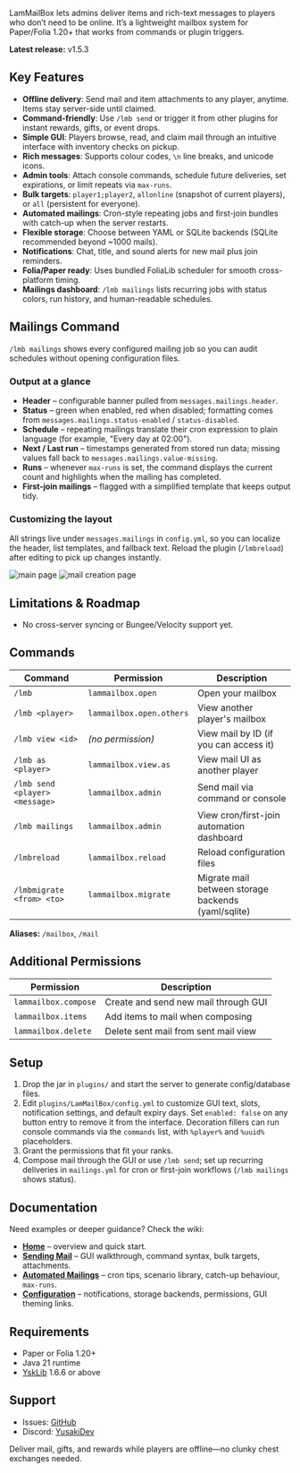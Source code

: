 LamMailBox lets admins deliver items and rich-text messages to players who don’t need to be online. It’s a lightweight mailbox system for Paper/Folia 1.20+ that works from commands or plugin triggers.

**Latest release:** v1.5.3

## Key Features

* **Offline delivery**: Send mail and item attachments to any player, anytime. Items stay server-side until claimed.
* **Command-friendly**: Use `/lmb send` or trigger it from other plugins for instant rewards, gifts, or event drops.
* **Simple GUI**: Players browse, read, and claim mail through an intuitive interface with inventory checks on pickup.
* **Rich messages**: Supports colour codes, `\n` line breaks, and unicode icons.
* **Admin tools**: Attach console commands, schedule future deliveries, set expirations, or limit repeats via `max-runs`.
* **Bulk targets**: `player1;player2`, `allonline` (snapshot of current players), or `all` (persistent for everyone).
* **Automated mailings**: Cron-style repeating jobs and first-join bundles with catch-up when the server restarts.
* **Flexible storage**: Choose between YAML or SQLite backends (SQLite recommended beyond ~1000 mails).
* **Notifications**: Chat, title, and sound alerts for new mail plus join reminders.
* **Folia/Paper ready**: Uses bundled FoliaLib scheduler for smooth cross-platform timing.
* **Mailings dashboard**: `/lmb mailings` lists recurring jobs with status colors, run history, and human-readable schedules.

## Mailings Command

`/lmb mailings` shows every configured mailing job so you can audit schedules without opening configuration files.

### Output at a glance

- **Header** – configurable banner pulled from `messages.mailings.header`.
- **Status** – green when enabled, red when disabled; formatting comes from `messages.mailings.status-enabled` / `status-disabled`.
- **Schedule** – repeating mailings translate their cron expression to plain language (for example, "Every day at 02:00").
- **Next / Last run** – timestamps generated from stored run data; missing values fall back to `messages.mailings.value-missing`.
- **Runs** – whenever `max-runs` is set, the command displays the current count and highlights when the mailing has completed.
- **First-join mailings** – flagged with a simplified template that keeps output tidy.

### Customizing the layout

All strings live under `messages.mailings` in `config.yml`, so you can localize the header, list templates, and fallback text. Reload the plugin (`/lmbreload`) after editing to pick up changes instantly.

![main page](https://cdn.modrinth.com/data/cached_images/27a045c3d426870f8941d9d3ca1e7b0282d3a900_0.webp)
![mail creation page](https://cdn.modrinth.com/data/cached_images/8f6c3a33f10f14d70cdd1221b8c5c716a071d9fb_0.webp)

## Limitations & Roadmap

* No cross-server syncing or Bungee/Velocity support yet.

## Commands

| Command                        | Permission               | Description                      |
| ------------------------------ | ------------------------ | -------------------------------- |
| `/lmb`                         | `lammailbox.open`        | Open your mailbox                |
| `/lmb <player>`                | `lammailbox.open.others` | View another player's mailbox    |
| `/lmb view <id>`               | *(no permission)*        | View mail by ID (if you can access it) |
| `/lmb as <player>`             | `lammailbox.view.as`     | View mail UI as another player   |
| `/lmb send <player> <message>` | `lammailbox.admin`       | Send mail via command or console |
| `/lmb mailings`                | `lammailbox.admin`       | View cron/first-join automation dashboard |
| `/lmbreload`                   | `lammailbox.reload`      | Reload configuration files       |
| `/lmbmigrate <from> <to>`      | `lammailbox.migrate`     | Migrate mail between storage backends (yaml/sqlite) |

**Aliases:** `/mailbox`, `/mail`

## Additional Permissions

| Permission             | Description                                    |
| ---------------------- | ---------------------------------------------- |
| `lammailbox.compose`   | Create and send new mail through GUI          |
| `lammailbox.items`     | Add items to mail when composing              |
| `lammailbox.delete`    | Delete sent mail from sent mail view          |

## Setup

1. Drop the jar in `plugins/` and start the server to generate config/database files.
2. Edit `plugins/LamMailBox/config.yml` to customize GUI text, slots, notification settings, and default expiry days. Set `enabled: false` on any button entry to remove it from the interface. Decoration fillers can run console commands via the `commands` list, with `%player%` and `%uuid%` placeholders.
3. Grant the permissions that fit your ranks.
4. Compose mail through the GUI or use `/lmb send`; set up recurring deliveries in `mailings.yml` for cron or first-join workflows (`/lmb mailings` shows status).

## Documentation

Need examples or deeper guidance? Check the wiki:

* **[Home](https://github.com/LamaliaNetwork/LamMailBox/wiki/Home)** – overview and quick start.
* **[Sending Mail](https://github.com/LamaliaNetwork/LamMailBox/wiki/Sending-Mail)** – GUI walkthrough, command syntax, bulk targets, attachments.
* **[Automated Mailings](https://github.com/LamaliaNetwork/LamMailBox/wiki/Automated-Mailings)** – cron tips, scenario library, catch-up behaviour, `max-runs`.
* **[Configuration](https://github.com/LamaliaNetwork/LamMailBox/wiki/Configuration)** – notifications, storage backends, permissions, GUI theming links.

## Requirements

* Paper or Folia 1.20+
* Java 21 runtime
* [YskLib](https://github.com/YusakiDev/YskLib/releases) 1.6.6 or above

## Support

* Issues: [GitHub](https://github.com/LamaliaNetwork/LamMailBox/issues)
* Discord: [YusakiDev](https://discord.gg/AjEh3dMPfq)

Deliver mail, gifts, and rewards while players are offline—no clunky chest exchanges needed.
